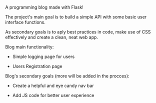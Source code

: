 A programming blog made with Flask!

The project's main goal is to build a simple API 
with some basic user interface functions.

As secondary goals is to aply best practices in code, 
make use of CSS effectively and create a clean, neat
web app.

Blog main functionality:

- Simple logging page for users

- Users Registration page


Blog's secondary goals (more will be added in the procces):

- Create a helpful and eye candy nav bar

- Add JS code for better user experience